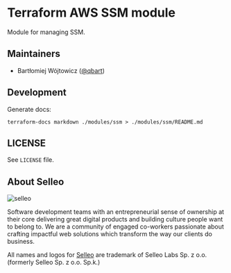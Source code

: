 # Terraform AWS SSM module

Module for managing SSM.

## Maintainers

* Bartłomiej Wójtowicz ([@qbart](https://github.com/qbart))

## Development

Generate docs:
```
terraform-docs markdown ./modules/ssm > ./modules/ssm/README.md
```

## LICENSE

See `LICENSE` file.

## About Selleo

![selleo](https://raw.githubusercontent.com/Selleo/selleo-resources/master/public/github_footer.png)

Software development teams with an entrepreneurial sense of ownership at their core delivering great digital products and building culture people want to belong to. We are a community of engaged co-workers passionate about crafting impactful web solutions which transform the way our clients do business.

All names and logos for [Selleo](https://selleo.com/about) are trademark of Selleo Labs Sp. z o.o. (formerly Selleo Sp. z o.o. Sp.k.)
